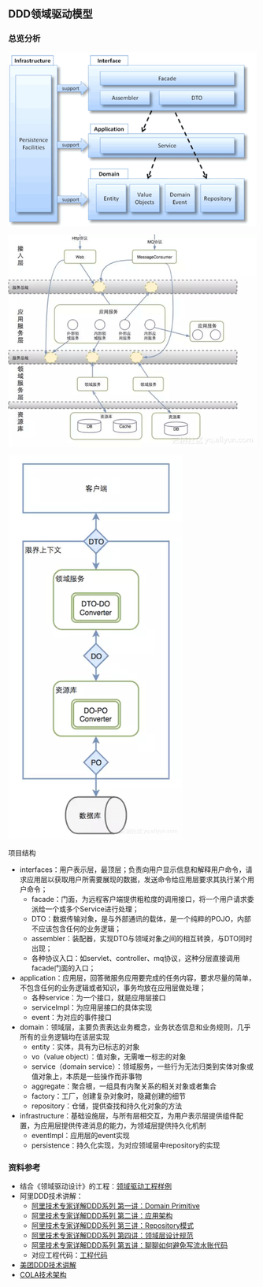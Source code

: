 ## DDD领域驱动模型
### 总览分析

![ddd层次调用](./images/ddd层次调用.png)

![ddd层级划分](./images/ddd层级划分.png)

![ddd数据流转](./images/ddd数据流转.png)

项目结构

- interfaces：用户表示层，最顶层；负责向用户显示信息和解释用户命令，请求应用层以获取用户所需要展现的数据，发送命令给应用层要求其执行某个用户命令；
  - facade：门面，为远程客户端提供粗粒度的调用接口，将一个用户请求委派给一个或多个Service进行处理；
  - DTO：数据传输对象，是与外部通讯的载体，是一个纯粹的POJO，内部不应该包含任何的业务逻辑；
  - assembler：装配器，实现DTO与领域对象之间的相互转换，与DTO同时出现；
  - 各种协议入口：如servlet、controller、mq协议，这种分层直接调用facade门面的入口；
- application：应用层，回答微服务应用要完成的任务内容，要求尽量的简单，不包含任何的业务逻辑或者知识，事务均放在应用层做处理；
  - 各种service：为一个接口，就是应用层接口
  - serviceImpl：为应用层接口的具体实现
  - event：为对应的事件接口
- domain：领域层，主要负责表达业务概念，业务状态信息和业务规则，几乎所有的业务逻辑均在该层实现
  - entity：实体，具有为已标志的对象
  - vo（value object）：值对象，无需唯一标志的对象
  - service（domain service）：领域服务，一些行为无法归类到实体对象或值对象上，本质是一些操作而非事物
  - aggregate：聚合根，一组具有内聚关系的相关对象或者集合
  - factory：工厂，创建复杂对象时，隐藏创建的细节
  - repository：仓储，提供查找和持久化对象的方法
- infrastructure：基础设施层，与所有层相交互，为用户表示层提供组件配置，为应用层提供传递消息的能力，为领域层提供持久化机制
  - eventImpl：应用层的event实现
  - persistence：持久化实现，为对应领域层中repository的实现

### 资料参考
- 结合《领域驱动设计》的工程：[领域驱动工程样例](https://github.com/citerus/dddsample-core)
- 阿里DDD技术讲解：
	- [阿里技术专家详解DDD系列 第一讲：Domain Primitive](https://juejin.cn/post/6844904177207001101)
	- [阿里技术专家详解DDD系列 第二讲：应用架构](https://juejin.cn/post/6844904201575743495)
	- [阿里技术专家详解DDD系列 第三讲：Repository模式](https://juejin.cn/post/6845166890554228744)
	- [阿里技术专家详解DDD系列 第四讲：领域层设计规范](https://juejin.cn/post/6912228908075057166)
	- [阿里技术专家详解DDD系列 第五讲：聊聊如何避免写流水账代码](https://juejin.cn/post/6953141151931039758)
	- 对应工程代码：[工程代码](https://github.com/Air433/dddbook)
- [美团DDD技术讲解](https://developer.aliyun.com/article/319159)
- [COLA技术架构](https://github.com/alibaba/COLA)
